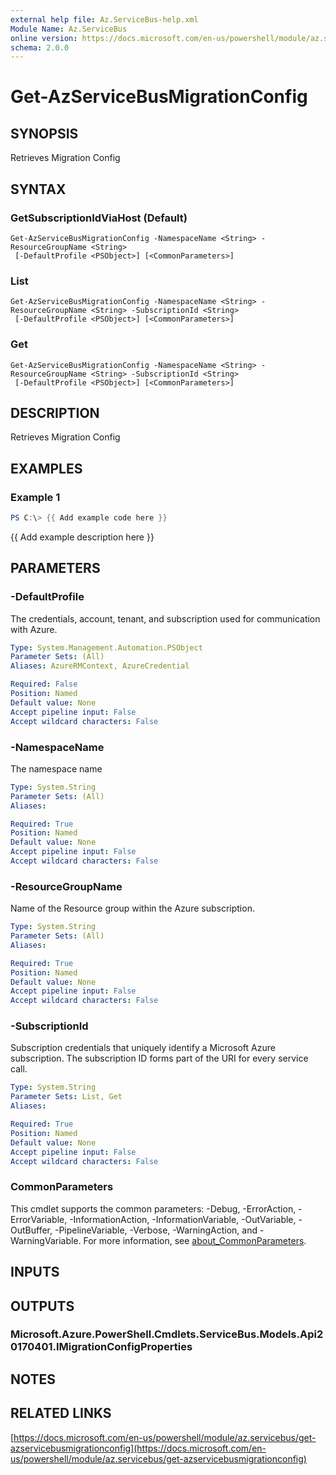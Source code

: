 ```yaml
---
external help file: Az.ServiceBus-help.xml
Module Name: Az.ServiceBus
online version: https://docs.microsoft.com/en-us/powershell/module/az.servicebus/get-azservicebusmigrationconfig
schema: 2.0.0
---
```


# Get-AzServiceBusMigrationConfig

## SYNOPSIS
Retrieves Migration Config

## SYNTAX

### GetSubscriptionIdViaHost (Default)
```
Get-AzServiceBusMigrationConfig -NamespaceName <String> -ResourceGroupName <String>
 [-DefaultProfile <PSObject>] [<CommonParameters>]
```

### List
```
Get-AzServiceBusMigrationConfig -NamespaceName <String> -ResourceGroupName <String> -SubscriptionId <String>
 [-DefaultProfile <PSObject>] [<CommonParameters>]
```

### Get
```
Get-AzServiceBusMigrationConfig -NamespaceName <String> -ResourceGroupName <String> -SubscriptionId <String>
 [-DefaultProfile <PSObject>] [<CommonParameters>]
```

## DESCRIPTION
Retrieves Migration Config

## EXAMPLES

### Example 1
```powershell
PS C:\> {{ Add example code here }}
```

{{ Add example description here }}

## PARAMETERS

### -DefaultProfile
The credentials, account, tenant, and subscription used for communication with Azure.

```yaml
Type: System.Management.Automation.PSObject
Parameter Sets: (All)
Aliases: AzureRMContext, AzureCredential

Required: False
Position: Named
Default value: None
Accept pipeline input: False
Accept wildcard characters: False
```

### -NamespaceName
The namespace name

```yaml
Type: System.String
Parameter Sets: (All)
Aliases:

Required: True
Position: Named
Default value: None
Accept pipeline input: False
Accept wildcard characters: False
```

### -ResourceGroupName
Name of the Resource group within the Azure subscription.

```yaml
Type: System.String
Parameter Sets: (All)
Aliases:

Required: True
Position: Named
Default value: None
Accept pipeline input: False
Accept wildcard characters: False
```

### -SubscriptionId
Subscription credentials that uniquely identify a Microsoft Azure subscription.
The subscription ID forms part of the URI for every service call.

```yaml
Type: System.String
Parameter Sets: List, Get
Aliases:

Required: True
Position: Named
Default value: None
Accept pipeline input: False
Accept wildcard characters: False
```

### CommonParameters
This cmdlet supports the common parameters: -Debug, -ErrorAction, -ErrorVariable, -InformationAction, -InformationVariable, -OutVariable, -OutBuffer, -PipelineVariable, -Verbose, -WarningAction, and -WarningVariable. For more information, see [about_CommonParameters](http://go.microsoft.com/fwlink/?LinkID=113216).

## INPUTS

## OUTPUTS

### Microsoft.Azure.PowerShell.Cmdlets.ServiceBus.Models.Api20170401.IMigrationConfigProperties
## NOTES

## RELATED LINKS

[https://docs.microsoft.com/en-us/powershell/module/az.servicebus/get-azservicebusmigrationconfig](https://docs.microsoft.com/en-us/powershell/module/az.servicebus/get-azservicebusmigrationconfig)

